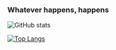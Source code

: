### Whatever happens, happens

![GitHub stats](https://github-readme-stats.vercel.app/api?username=mackchay&theme=cobalt&show_icons=true)

[![Top Langs](https://github-readme-stats.vercel.app/api/top-langs/?username=mackchay&layout=compact)](https://github.com/mackchay/github-readme-stats)

<!--
**mackchay/mackchay** is a ✨ _special_ ✨ repository because its `README.md` (this file) appears on your GitHub profile.

Here are some ideas to get you started:

- 🔭 I’m currently working on ...
- 🌱 I’m currently learning ...
- 👯 I’m looking to collaborate on ...
- 🤔 I’m looking for help with ...
- 💬 Ask me about ...
- 📫 How to reach me: ...
- 😄 Pronouns: ...
- ⚡ Fun fact: ...
-->
